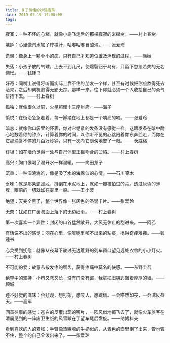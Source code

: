 ```yaml
---
title: 关于情绪的妙语连珠
date: 2019-05-19 15:08:00
tags:
---
```

寂寞：一种不坏的心绪，就像小鸟飞走后的那棵寂寂的米槠树。——村上春树

嫉妒：心里像汽水加了柠檬汁，咕嘟咕嘟冒酸泡。——张爱玲

遗憾：像身上一颗小小的痣，只有自己才知道位置及浮现的过程。——简媜

失落：小孩子放的气球，上去不到几尺，使爆裂归于乌有，只留下忽忽若失的无名惆怅。——钱锺书

好奇：同嘴上说得好听而实际上靠不住的朋友一个样，甚至有时候把你煎熬得死去活来，之后却伺机逃得无影无踪。那样一来，往下你就必须一个人收拾自己的勇气拼搏下去。——村上春树


孤独：就像很久以前，火星照耀十三座州府。——海子

愉悦：在街沿急急走着，每一脚踏在地上都是一个响亮的吻。——张爱玲

暗恋：就像你口袋里的怀表，你对它绷紧的发条没有感觉一样。这跟发条在暗中耐心地数着你的钟点，计算着你的时间，以你听不见的心跳陪着你东奔西走，而你在它那滴答不停的几百万秒钟，只有一次向它匆匆地瞥了一眼。——茨威格

舒坦：如在墙角觅得一处与自己体型正相吻合的凹陷。——村上春树

高兴：胸口像喝了温开水一样温暖。——向田邦子

沉重：一种湿漉漉的，像是吸了水的海绵似的心情。——石川啄木

乏味：就是那条蛇颈龙，摊倒在水泥地上，就如一瓣被拍过的蒜。透过灰色的薄膜，眼前的一切就如在雾里一般。——王小波

绝望：天完全黑了，整个世界像一张灰色的圣诞卡片。——张爱玲

无奈：犹如在广袤海面上落下的无边细雨。——村上春树


第一次喜欢一个异性：封闭的山谷猛然敞开，大风无休止的刮进来。——阿乙

有话说不出的感觉：闷在心里，像喉咙里咳不出来的粘痰，搅得奇痒难搔。——钱锺书

心灵受到抚慰：就像从夜幕下驶过无边荒野的列车窗口望见远处农舍的小小灯火。——村上春树

不可能的爱：故意去按发疼的智齿，获得疼痛中莫名的快感。——东野圭吾

绝望中的坚持：小巷又弯又长，没有门没有窗，我拿把旧钥匙敲着厚厚的墙。——顾城


睡不好觉的滋味：会悲观，想打架，想咬人，想跳墙。一会嗒然如丧，一会沸反盈天。——高军

回首往事的感觉：苍白的反覆出现的残片，一阵风似地都飞去了，就像火车旅客在清晨见到的一阵废卫生纸的风雪跟在了望车尾后盘旋。——纳博科夫

看到喜欢的人的紧张：手臂像热腾腾的牛奶似的，从青色的壶里倒了出来，管也管不住，整个的自己全泼出来了。——张爱玲